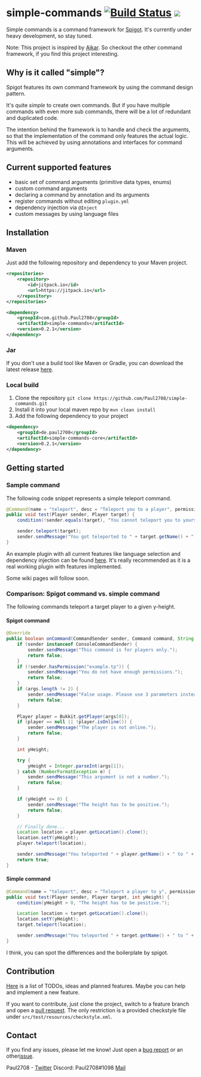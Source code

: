 # simple-commands [![Build Status](https://travis-ci.com/Paul2708/simple-commands.svg?branch=master)](https://travis-ci.com/Paul2708/simple-commands) [![](https://jitpack.io/v/Paul2708/simple-commands.svg)](https://jitpack.io/#Paul2708/simple-commands)
Simple commands is a command framework for [Spigot](https://www.spigotmc.org).
It's currently under heavy development, so stay tuned.

Note: This project is inspired by [Aikar](https://github.com/aikar/commands).
So checkout the other command framework, if you find this project interesting.

## Why is it called "simple"?
Spigot features its own command framework by using the command design pattern.

It's quite _simple_ to create own commands.
But if you have multiple commands with even more sub commands, there will be a lot of redundant and duplicated code.

The intention behind the framework is to handle and check the arguments, so that the implementation of the command only features the actual logic. This will be achieved by using annotations and interfaces for command arguments.

## Current supported features
- basic set of command arguments (primitive data types, enums)
- custom command arguments
- declaring a command by annotation and its arguments
- register commands without editing `plugin.yml`
- dependency injection via `@Inject`
- custom messages by using language files

## Installation
### Maven
Just add the following repository and dependency to your Maven project.
```xml
<repositories>
	<repository>
	    <id>jitpack.io</id>
	    <url>https://jitpack.io</url>
	</repository>
</repositories>
```
```xml
<dependency>
    <groupId>com.github.Paul2708</groupId>
	<artifactId>simple-commands</artifactId>
	<version>0.2.1</version>
</dependency>
```

### Jar
If you don't use a build tool like Maven or Gradle, you can download the latest release [here](https://github.com/Paul2708/simple-commands/releases).

### Local build
1. Clone the repository `git clone https://github.com/Paul2708/simple-commands.git`
2. Install it into your local maven repo by `mvn clean install`
3. Add the following dependency to your project
```xml
<dependency>
    <groupId>de.paul2708</groupId>
    <artifactId>simple-commands-core</artifactId>
    <version>0.2.1</version>
</dependency>
```

## Getting started
### Sample command
The following code snippet represents a simple teleport command.

```java
@Command(name = "teleport", desc = "Teleport you to a player", permission = "example.tp")
public void test(Player sender, Player target) {
    condition(!sender.equals(target), "You cannot teleport you to yourself");

    sender.teleport(target);
    sender.sendMessage("You got teleported to " + target.getName() + ".");
}
```

An example plugin with all current features like language selection and dependency injection can be found [here](https://github.com/Paul2708/simple-commands/tree/master/example).
It's really recommended as it is a real working plugin with features implemented.

Some wiki pages will follow soon.

### Comparison: Spigot command vs. simple command
The following commands teleport a target player to a given y-height.

#### Spigot command
```java
@Override
public boolean onCommand(CommandSender sender, Command command, String label, String[] args) {
    if (sender instanceof ConsoleCommandSender) {
        sender.sendMessage("This command is for players only.");
        return false;
    }
    if (!sender.hasPermission("example.tp")) {
        sender.sendMessage("You do not have enough permissions.");
        return false;
    }
    if (args.length != 2) {
        sender.sendMessage("False usage. Please use 3 parameters instead of " + args.length);
        return false;
    }

    Player player = Bukkit.getPlayer(args[0]);
    if (player == null || !player.isOnline()) {
        sender.sendMessage("The player is not online.");
        return false;
    }

    int yHeight;

    try {
        yHeight = Integer.parseInt(args[1]);
    } catch (NumberFormatException e) {
        sender.sendMessage("This argument is not a number.");
        return false;
    }

    if (yHeight <= 0) {
        sender.sendMessage("The height has to be positive.");
        return false;
    }

    // Finally done...
    Location location = player.getLocation().clone();
    location.setY(yHeight);
    player.teleport(location);

    sender.sendMessage("You teleported " + player.getName() + " to " + yHeight);
    return true;
}
```

#### Simple command
```java
@Command(name = "teleport", desc = "Teleport a player to y", permission = "example.tp")
public void test(Player sender, Player target, int yHeight) {
    condition(yHeight > 0, "The height has to be positive.");

    Location location = target.getLocation().clone();
    location.setY(yHeight);
    target.teleport(location);

    sender.sendMessage("You teleported " + target.getName() + " to " + yHeight);
}
```

I think, you can spot the differences and the boilerplate by spigot.

## Contribution
[Here](https://github.com/Paul2708/simple-commands/issues/2) is a list of TODOs, ideas and planned features.
Maybe you can help and implement a new feature.

If you want to contribute, just clone the project, switch to a feature branch and open a [pull request](https://github.com/Paul2708/simple-commands/pulls).
The only restriction is a provided checkstyle file under `src/test/resources/checkstyle.xml`.

## Contact
If you find any issues, please let me know!
Just open a [bug report](https://github.com/Paul2708/simple-commands/issues/new?template=bug-report.md) or an other[issue](https://github.com/Paul2708/simple-commands/issues/new/choose).

Paul2708 - [Twitter](https://twitter.com/theplayerpaul) Discord: Paul2708#1098 [Mail](mailto:playerpaul2708@gmx.de)
